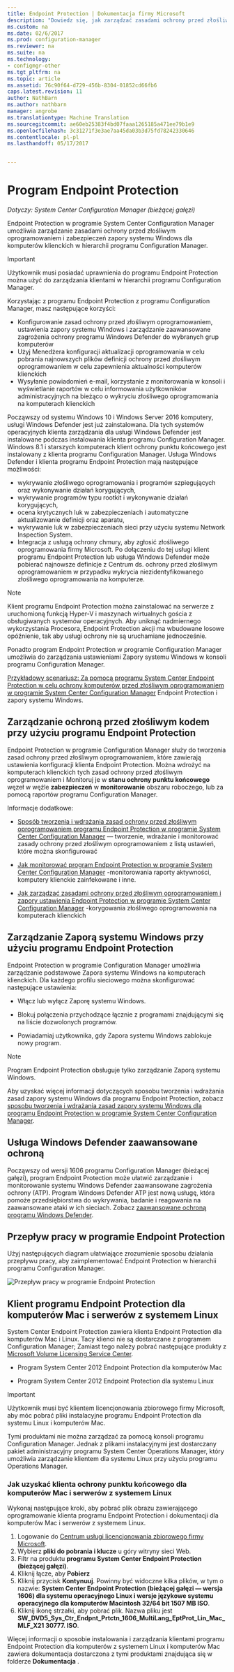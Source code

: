 ```yaml
---
title: Endpoint Protection | Dokumentacja firmy Microsoft
description: "Dowiedz się, jak zarządzać zasadami ochrony przed złośliwym oprogramowaniem i zabezpieczeń zapory systemu Windows dla komputerów klienckich w hierarchii programu Configuration Manager."
ms.custom: na
ms.date: 02/6/2017
ms.prod: configuration-manager
ms.reviewer: na
ms.suite: na
ms.technology:
- configmgr-other
ms.tgt_pltfrm: na
ms.topic: article
ms.assetid: 76c90f64-d729-456b-8304-01852cd66fb6
caps.latest.revision: 11
author: NathBarn
ms.author: nathbarn
manager: angrobe
ms.translationtype: Machine Translation
ms.sourcegitcommit: ae60eb25383f4bd07faaa1265185a471ee79b1e9
ms.openlocfilehash: 3c31271f3e3ae7aa45da03b3d75fd78242330646
ms.contentlocale: pl-pl
ms.lasthandoff: 05/17/2017


---
```

# <a name="endpoint-protection"></a>Program Endpoint Protection

*Dotyczy: System Center Configuration Manager (bieżącej gałęzi)*

Endpoint Protection w programie System Center Configuration Manager umożliwia zarządzanie zasadami ochrony przed złośliwym oprogramowaniem i zabezpieczeń zapory systemu Windows dla komputerów klienckich w hierarchii programu Configuration Manager.  

> [!IMPORTANT]  
>  Użytkownik musi posiadać uprawnienia do programu Endpoint Protection można użyć do zarządzania klientami w hierarchii programu Configuration Manager.  

 Korzystając z programu Endpoint Protection z programu Configuration Manager, masz następujące korzyści:  

-   Konfigurowanie zasad ochrony przed złośliwym oprogramowaniem, ustawienia zapory systemu Windows i zarządzanie zaawansowane zagrożenia ochrony programu Windows Defender do wybranych grup komputerów  
-   Użyj Menedżera konfiguracji aktualizacji oprogramowania w celu pobrania najnowszych plików definicji ochrony przed złośliwym oprogramowaniem w celu zapewnienia aktualności komputerów klienckich  
-   Wysyłanie powiadomień e-mail, korzystanie z monitorowania w konsoli i wyświetlanie raportów w celu informowania użytkowników administracyjnych na bieżąco o wykryciu złośliwego oprogramowania na komputerach klienckich  

Począwszy od systemu Windows 10 i Windows Server 2016 komputery, usługi Windows Defender jest już zainstalowana. Dla tych systemów operacyjnych klienta zarządzania dla usługi Windows Defender jest instalowane podczas instalowania klienta programu Configuration Manager. Windows 8.1 i starszych komputerach klient ochrony punktu końcowego jest instalowany z klienta programu Configuration Manager. Usługa Windows Defender i klienta programu Endpoint Protection mają następujące możliwości:  

-   wykrywanie złośliwego oprogramowania i programów szpiegujących oraz wykonywanie działań korygujących,  
-   wykrywanie programów typu rootkit i wykonywanie działań korygujących,  
-   ocena krytycznych luk w zabezpieczeniach i automatyczne aktualizowanie definicji oraz aparatu,  
-   wykrywanie luk w zabezpieczeniach sieci przy użyciu systemu Network Inspection System.  
-   Integracja z usługą ochrony chmury, aby zgłosić złośliwego oprogramowania firmy Microsoft. Po dołączeniu do tej usługi klient programu Endpoint Protection lub usługa Windows Defender może pobierać najnowsze definicje z Centrum ds. ochrony przed złośliwym oprogramowaniem w przypadku wykrycia niezidentyfikowanego złośliwego oprogramowania na komputerze.  

> [!NOTE]  
>  Klient programu Endpoint Protection można zainstalować na serwerze z uruchomioną funkcją Hyper-V i maszynach wirtualnych gościa z obsługiwanych systemów operacyjnych. Aby uniknąć nadmiernego wykorzystania Procesora, Endpoint Protection akcji ma wbudowane losowe opóźnienie, tak aby usługi ochrony nie są uruchamiane jednocześnie.  

 Ponadto program Endpoint Protection w programie Configuration Manager umożliwia do zarządzania ustawieniami Zapory systemu Windows w konsoli programu Configuration Manager.  

 [Przykładowy scenariusz: Za pomocą programu System Center Endpoint Protection w celu ochrony komputerów przed złośliwym oprogramowaniem w programie System Center Configuration Manager](scenarios-endpoint-protection.md) Endpoint Protection i zapory systemu Windows.  


## <a name="managing-malware-with-endpoint-protection"></a>Zarządzanie ochroną przed złośliwym kodem przy użyciu programu Endpoint Protection  
 Endpoint Protection w programie Configuration Manager służy do tworzenia zasad ochrony przed złośliwym oprogramowaniem, które zawierają ustawienia konfiguracji klienta Endpoint Protection. Można wdrożyć na komputerach klienckich tych zasad ochrony przed złośliwym oprogramowaniem i Monitoruj je w **stanu ochrony punktu końcowego** węzeł w węźle **zabezpieczeń** w **monitorowanie** obszaru roboczego, lub za pomocą raportów programu Configuration Manager.  

 Informacje dodatkowe:  

-   [Sposób tworzenia i wdrażania zasad ochrony przed złośliwym oprogramowaniem programu Endpoint Protection w programie System Center Configuration Manager](endpoint-antimalware-policies.md) — tworzenie, wdrażanie i monitorować zasady ochrony przed złośliwym oprogramowaniem z listą ustawień, które można skonfigurować  

-   [Jak monitorować program Endpoint Protection w programie System Center Configuration Manager](monitor-endpoint-protection.md) -monitorowania raporty aktywności, komputery klienckie zainfekowane i inne.  

-   [Jak zarządzać zasadami ochrony przed złośliwym oprogramowaniem i zapory ustawienia Endpoint Protection w programie System Center Configuration Manager](endpoint-antimalware-firewall.md) -korygowania złośliwego oprogramowania na komputerach klienckich  


## <a name="managing-windows-firewall-with-endpoint-protection"></a>Zarządzanie Zaporą systemu Windows przy użyciu programu Endpoint Protection  
 Endpoint Protection w programie Configuration Manager umożliwia zarządzanie podstawowe Zapora systemu Windows na komputerach klienckich. Dla każdego profilu sieciowego można skonfigurować następujące ustawienia:  

-   Włącz lub wyłącz Zaporę systemu Windows.  

-   Blokuj połączenia przychodzące łącznie z programami znajdującymi się na liście dozwolonych programów.  

-   Powiadamiaj użytkownika, gdy Zapora systemu Windows zablokuje nowy program.  

> [!NOTE]  
>  Program Endpoint Protection obsługuje tylko zarządzanie Zaporą systemu Windows.  


 Aby uzyskać więcej informacji dotyczących sposobu tworzenia i wdrażania zasad zapory systemu Windows dla programu Endpoint Protection, zobacz [sposobu tworzenia i wdrażania zasad zapory systemu Windows dla programu Endpoint Protection w programie System Center Configuration Manager](create-windows-firewall-policies.md).  


## <a name="windows-defender-advanced-threat-protection"></a>Usługa Windows Defender zaawansowane ochroną

Począwszy od wersji 1606 programu Configuration Manager (bieżącej gałęzi), program Endpoint Protection może ułatwić zarządzanie i monitorowanie systemu Windows Defender zaawansowane zagrożenia ochrony (ATP). Program Windows Defender ATP jest nową usługę, która pomoże przedsiębiorstwa do wykrywania, badanie i reagowania na zaawansowane ataki w ich sieciach. Zobacz [zaawansowane ochroną programu Windows Defender](windows-defender-advanced-threat-protection.md).

## <a name="endpoint-protection-workflow"></a>Przepływ pracy w programie Endpoint Protection  
 Użyj następujących diagram ułatwiające zrozumienie sposobu działania przepływu pracy, aby zaimplementować Endpoint Protection w hierarchii programu Configuration Manager.  

 ![Przepływ pracy w programie Endpoint Protection](../media/Endpoint-Protection-Workflow.gif)  

## <a name="endpoint-protection-client-for-mac-computers-and-linux-servers"></a>Klient programu Endpoint Protection dla komputerów Mac i serwerów z systemem Linux  
 System Center Endpoint Protection zawiera klienta Endpoint Protection dla komputerów Mac i Linux. Tacy klienci nie są dostarczane z programem Configuration Manager; Zamiast tego należy pobrać następujące produkty z [Microsoft Volume Licensing Service Center](https://www.microsoft.com/licensing/servicecenter/default.aspx).  

-   Program System Center 2012 Endpoint Protection dla komputerów Mac  

-   Program System Center 2012 Endpoint Protection dla systemu Linux  


> [!IMPORTANT]  
>  Użytkownik musi być klientem licencjonowania zbiorowego firmy Microsoft, aby móc pobrać pliki instalacyjne programu Endpoint Protection dla systemu Linux i komputerów Mac.  

 Tymi produktami nie można zarządzać za pomocą konsoli programu Configuration Manager. Jednak z plikami instalacyjnymi jest dostarczany pakiet administracyjny programu System Center Operations Manager, który umożliwia zarządzanie klientem dla systemu Linux przy użyciu programu Operations Manager.  

### <a name="how-to-get-the-endpoint-protection-client-for-mac-computers-and-linux-servers"></a>Jak uzyskać klienta ochrony punktu końcowego dla komputerów Mac i serwerów z systemem Linux

Wykonaj następujące kroki, aby pobrać plik obrazu zawierającego oprogramowanie klienta programu Endpoint Protection i dokumentacji dla komputerów Mac i serwerów z systemem Linux.
1. Logowanie do [Centrum usługi licencjonowania zbiorowego firmy Microsoft](https://www.microsoft.com/licensing/servicecenter/default.aspx).
2. Wybierz **pliki do pobrania i klucze** u góry witryny sieci Web.
3. Filtr na produktu **programu System Center Endpoint Protection (bieżącej gałęzi)**.
4. Kliknij łącze, aby **Pobierz**
5. Kliknij przycisk **Kontynuuj**. Powinny być widoczne kilka plików, w tym o nazwie: **System Center Endpoint Protection (bieżącej gałęzi — wersja 1606) dla systemu operacyjnego Linux i wersje językowe systemu operacyjnego dla komputerów Macintosh 32/64 bit 1507 MB ISO**.
6. Kliknij ikonę strzałki, aby pobrać plik. Nazwa pliku jest **SW_DVD5_Sys_Ctr_Endpnt_Prtctn_1606_MultiLang_EptProt_Lin_Mac_MLF_X21 30777. ISO**.

 Więcej informacji o sposobie instalowania i zarządzania klientami programu Endpoint Protection dla komputerów z systemem Linux i komputerów Mac zawiera dokumentacja dostarczona z tymi produktami znajdująca się w folderze **Dokumentacja** .

